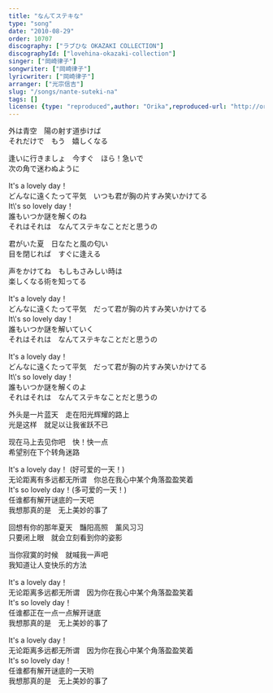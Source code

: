 ```yaml
---
title: "なんてステキな"
type: "song"
date: "2010-08-29"
order: 10707
discography: ["ラブひな OKAZAKI COLLECTION"]
discographyId: ["lovehina-okazaki-collection"]
singer: ["岡崎律子"]
songwriter: ["岡崎律子"]
lyricwriter: ["岡崎律子"]
arranger: ["光宗信吉"]
slug: "/songs/nante-suteki-na"
tags: []
license: {type: "reproduced",author: "Orika",reproduced-url: "http://orikamushi.myweb.hinet.net/",reproduced-website: "織歌蟲網站"}
---
```


外は青空　陽の射す道歩けば   
それだけで　もう　嬉しくなる   
  
逢いに行きましょ　今すぐ　ほら！急いで   
次の角で迷わぬように   
  
It's a lovely day！   
どんなに遠くたって平気　いつも君が胸の片すみ笑いかけてる   
It\\'s so lovely day！   
誰もいつか謎を解くのね   
それはそれは　なんてステキなことだと思うの   
  
君がいた夏　日なたと風の匂い   
目を閉じれば　すぐに逢える   
  
声をかけてね　もしもさみしい時は   
楽しくなる術を知ってる   
  
It's a lovely day！   
どんなに遠くたって平気　だって君が胸の片すみ笑いかけてる   
It\\'s so lovely day！   
誰もいつか謎を解いていく   
それはそれは　なんてステキなことだと思うの   
  
It's a lovely day！   
どんなに遠くたって平気　だって君が胸の片すみ笑いかけてる   
It\\'s so lovely day！   
誰もいつか謎を解くのよ   
それはそれは　なんてステキなことだと思うの  
  
  <!-- 翻译 -->

外头是一片蓝天　走在阳光辉耀的路上   
光是这样　就足以让我雀跃不已   
  
现在马上去见你吧　快！快一点   
希望别在下个转角迷路   
  
It's a lovely day！ (好可爱的一天！)   
无论距离有多远都无所谓　你总在我心中某个角落盈盈笑着   
It's so lovely day！(多可爱的一天！)   
任谁都有解开谜底的一天吧   
我想那真的是　无上美妙的事了   
  
回想有你的那年夏天　豔阳高照　薰风习习   
只要闭上眼　就会立刻看到你的姿影   
  
当你寂寞的时候　就喊我一声吧   
我知道让人变快乐的方法   
  
It's a lovely day！   
无论距离多远都无所谓　因为你在我心中某个角落盈盈笑着   
It's so lovely day！   
任谁都正在一点一点解开谜底   
我想那真的是　无上美妙的事了   
  
It's a lovely day！   
无论距离多远都无所谓　因为你在我心中某个角落盈盈笑着   
It's so lovely day！   
任谁都有解开谜底的一天哟   
我想那真的是　无上美妙的事了
